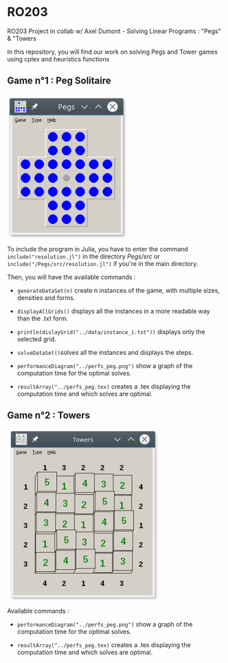 # RO203

RO203 Project in collab w/ Axel Dumont - Solving Linear Programs : "Pegs" & "Towers

In this repository, you will find our work on solving Pegs and Tower games using cplex and heuristics functions

## Game n°1 : Peg Solitaire

 !["Pegs Board"](/images/Pegs.png)

To include the program in Julia, you have to enter the command `include("resolution.jl")` in the directory _Pegs/src_
or `include("/Pegs/src/resolution.jl")` if you're in the main directory.

Then, you will have the available commands :

- `generateDataSet(n)` create n instances of the game, with multiple sizes, densities and forms.

- `displayAllGrids()` displays all the instances in a more readable way than the .txt form.

- `println(dislayGrid("../data/instance_i.txt"))` displays only the selected grid.

- `solveDataSet()`solves all the instances and displays the steps.

- `performanceDiagram("../perfs_peg.png")` show a graph of the computation time for the optimal solves.

- `resultArray("../perfs_peg.tex)` creates a .tex displaying the computation time and which solves are optimal.

## Game n°2 : Towers

!["Towers Board"](/images/Towers.png)

Available commands :

- `performanceDiagram("../perfs_peg.png")` show a graph of the computation time for the optimal solves.

- `resultArray("../perfs_peg.tex)` creates a .tex displaying the computation time and which solves are optimal.
